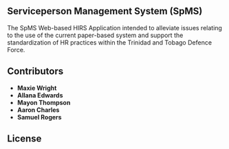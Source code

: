 ## Serviceperson Management System (SpMS)
   
The SpMS Web-based HIRS Application intended to alleviate issues relating to the use 
of the current paper-based system and support the standardization of HR practices within the 
Trinidad and Tobago Defence Force.  

## Contributors

- **Maxie Wright**
- **Allana Edwards**
- **Mayon Thompson**
- **Aaron Charles**
- **Samuel Rogers**

## License
